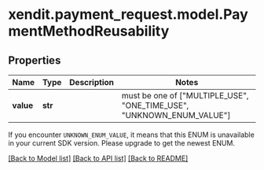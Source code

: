 # xendit.payment_request.model.PaymentMethodReusability


## Properties
| Name | Type | Description | Notes |
| ------------ | ------------- | ------------- | ------------- |
| **value** | **str** |  |  must be one of ["MULTIPLE_USE", "ONE_TIME_USE", "UNKNOWN_ENUM_VALUE"] |

If you encounter `UNKNOWN_ENUM_VALUE`, it means that this ENUM is unavailable in your current SDK version. Please upgrade to get the newest ENUM.

[[Back to Model list]](../README.md#documentation-for-models) [[Back to API list]](../README.md#documentation-for-api-endpoints) [[Back to README]](../README.md)


